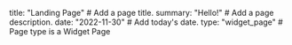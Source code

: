 title: "Landing Page"  # Add a page title.
summary: "Hello!"  # Add a page description.
date: "2022-11-30"  # Add today's date.
type: "widget_page"  # Page type is a Widget Page
